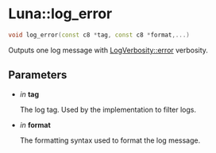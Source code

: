 # Luna::log_error

```c++
void log_error(const c8 *tag, const c8 *format,...)
```

Outputs one log message with [LogVerbosity::error](group___runtime_log_1ggaaa645d680acae5981bbcd34580811bf2acb5e100e5a9a3e7f6d1fd97512215282.md) verbosity. 



## Parameters
* *in* **tag**

    The log tag. Used by the implementation to filter logs. 

* *in* **format**

    The formatting syntax used to format the log message. 

